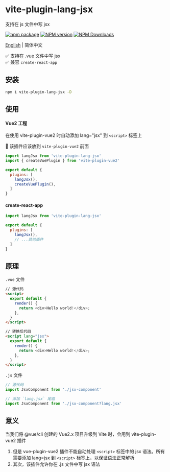 # vite-plugin-lang-jsx

支持在 js 文件中写 jsx

[![npm package](https://nodei.co/npm/vite-plugin-lang-jsx.png?downloads=true&downloadRank=true&stars=true)](https://www.npmjs.com/package/vite-plugin-lang-jsx)
[![NPM version](https://img.shields.io/npm/v/vite-plugin-lang-jsx.svg?style=flat)](https://npmjs.org/package/vite-plugin-lang-jsx)
[![NPM Downloads](https://img.shields.io/npm/dm/vite-plugin-lang-jsx.svg?style=flat)](https://npmjs.org/package/vite-plugin-lang-jsx)

[English](https://github.com/vite-plugin/vite-plugin-lang-jsx/#readme) | 简体中文


✅ 支持在 .vue 文件中写 jsx  
✅ 兼容 `create-react-app`  

## 安装

```bash
npm i vite-plugin-lang-jsx -D
```

## 使用

#### Vue2 工程

在使用 vite-plugin-vue2 时自动添加 lang="jsx" 到 `<script>` 标签上

🚧 该插件应该放到 `vite-plugin-vue2` 前面

```js
import langJsx from 'vite-plugin-lang-jsx'
import { createVuePlugin } from 'vite-plugin-vue2'

export default {
  plugins: [
    langJsx(),
    createVuePlugin(),
  ]
}
```

#### create-react-app

```js
import langJsx from 'vite-plugin-lang-jsx'

export default {
  plugins: [
    langJsx(),
    // ...其他插件
  ]
}
```

## 原理

`.vue` 文件

```html
// 源代码
<script>
  export default {
    render() {
      return <div>Hello world!</div>;
    },
  }
</script>

// 转换后代码
<script lang="jsx">
  export default {
    render() {
      return <div>Hello world!</div>;
    },
  }
</script>
```

`.js` 文件

```js
// 源代码
import JsxComponent from './jsx-component'

// 添加 `lang.jsx` 尾缀
import JsxComponent from './jsx-component?lang.jsx'
```

## 意义

当我们将 @vue/cli 创建的 Vue2.x 项目升级到 Vite 时，会用到 vite-plugin-vue2 插件

1. 但是 vue-plugin-vue2 插件不能自动处理 `<script>` 标签中的 jsx 语法。所有需要添加 lang=jsx 到 `<script>` 标签上，以保证语法正常解析
2. 其次，该插件允许你在 .js 文件中写 jsx 语法
